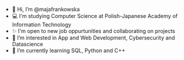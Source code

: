 - 👋 Hi, I’m @majafrankowska
- 💻 I'm studying Computer Science at Polish-Japanese Academy of Information Technology
- ✨ I'm open to new job oppurtunities and collaborating on projects
- 👀 I’m interested in App and Web Development, Cybersecurity and Datascience
- 🌱 I’m currently learning SQL, Python and C++


<!---
majafrankowska/majafrankowska is a ✨ special ✨ repository because its `README.md` (this file) appears on your GitHub profile.
You can click the Preview link to take a look at your changes.
--->
